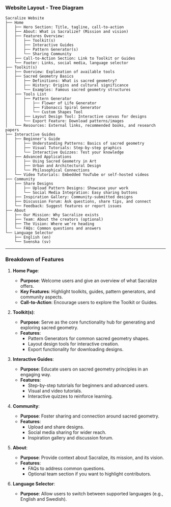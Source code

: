### **Website Layout - Tree Diagram**

```plaintext
Sacralize Website
├── Home
│   ├── Hero Section: Title, tagline, call-to-action
│   ├── About: What is Sacralize? (Mission and vision)
│   ├── Features Overview:
│   │   ├── Toolkit(s)
│   │   ├── Interactive Guides
│   │   ├── Pattern Generator(s)
│   │   └── Sharing Community
│   ├── Call-to-Action Section: Link to Toolkit or Guides
│   └── Footer: Links, social media, language selector
├── Toolkit(s)
│   ├── Overview: Explanation of available tools
│   ├── Sacred Geometry Basics
│   │   ├── Definitions: What is sacred geometry?
│   │   ├── History: Origins and cultural significance
│   │   └── Examples: Famous sacred geometry structures
│   ├── Tools List
│   │   ├── Pattern Generator
│   │   │   ├── Flower of Life Generator
│   │   │   ├── Fibonacci Spiral Generator
│   │   │   └── Custom Shapes Tool
│   │   ├── Layout Design Tool: Interactive canvas for designs
│   │   └── Export Feature: Download patterns/images
│   └── Resources: External links, recommended books, and research papers
├── Interactive Guides
│   ├── Beginner’s Guide
│   │   ├── Understanding Patterns: Basics of sacred geometry
│   │   ├── Visual Tutorials: Step-by-step graphics
│   │   └── Interactive Quizzes: Test your knowledge
│   ├── Advanced Applications
│   │   ├── Using Sacred Geometry in Art
│   │   ├── Urban and Architectural Design
│   │   └── Philosophical Connections
│   └── Video Tutorials: Embedded YouTube or self-hosted videos
├── Community
│   ├── Share Designs
│   │   ├── Upload Pattern Designs: Showcase your work
│   │   └── Social Media Integration: Easy sharing buttons
│   ├── Inspiration Gallery: Community-submitted designs
│   ├── Discussion Forum: Ask questions, share tips, and connect
│   └── Feedback: Suggest features or report issues
├── About
│   ├── Our Mission: Why Sacralize exists
│   ├── Team: About the creators (optional)
│   ├── The Vision: Where we’re heading
│   └── FAQs: Common questions and answers
└── Language Selector
    ├── English (en)
    └── Svenska (sv)
```

---

### **Breakdown of Features**
1. **Home Page**:
   - **Purpose**: Welcome users and give an overview of what Sacralize offers.
   - **Key Features**: Highlight toolkits, guides, pattern generators, and community aspects.
   - **Call-to-Action**: Encourage users to explore the Toolkit or Guides.

2. **Toolkit(s)**:
   - **Purpose**: Serve as the core functionality hub for generating and exploring sacred geometry.
   - **Features**:
     - Pattern Generators for common sacred geometry shapes.
     - Layout design tools for interactive creation.
     - Export functionality for downloading designs.

3. **Interactive Guides**:
   - **Purpose**: Educate users on sacred geometry principles in an engaging way.
   - **Features**:
     - Step-by-step tutorials for beginners and advanced users.
     - Visual and video tutorials.
     - Interactive quizzes to reinforce learning.

4. **Community**:
   - **Purpose**: Foster sharing and connection around sacred geometry.
   - **Features**:
     - Upload and share designs.
     - Social media sharing for wider reach.
     - Inspiration gallery and discussion forum.

5. **About**:
   - **Purpose**: Provide context about Sacralize, its mission, and its vision.
   - **Features**:
     - FAQs to address common questions.
     - Optional team section if you want to highlight contributors.

6. **Language Selector**:
   - **Purpose**: Allow users to switch between supported languages (e.g., English and Swedish).

